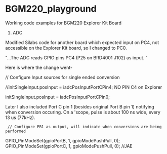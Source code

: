 # BGM220_playground
Working code examples for BGM220 Explorer Kit Board

1) ADC 

  Modified Silabs code for another board which expected input on PC4,
  not accessible on the Explorer Kit board, so I changed to PC0.
  
  "...The ADC reads GPIO pins PC4
   (P25 on BRD4001 J102) as input. "
 
 Here is where the change went-
 
   // Configure Input sources for single ended conversion
  
   //initSingleInput.posInput = iadcPosInputPortCPin4;  NO PIN C4 on Explorer
  
   initSingleInput.posInput = iadcPosInputPortCPin0;
  
  Later I also included Port C pin 1 (besides original Port B pin 1)
  notifying when conversion occuring.  On a 'scope, pulse is about 100 ns wide, 
  every 13 us (77kHz).
  
     // Configure PB1 as output, will indicate when conversions are being performed
  GPIO_PinModeSet(gpioPortB, 1, gpioModePushPull, 0);
  GPIO_PinModeSet(gpioPortC, 1, gpioModePushPull, 0); //JAE
